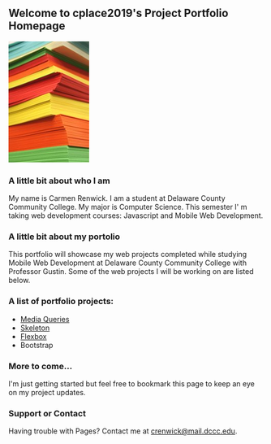 ## Welcome to cplace2019's Project Portfolio Homepage

![logo](logo.jpg)

### A little bit about who I am

My name is Carmen Renwick.  I am a student at Delaware County Community College.  My major is Computer Science.  This semester I' m taking web development courses: Javascript and Mobile Web Development.


### A little bit about my portolio

This portfolio will showcase my web projects completed while studying Mobile Web Development at Delaware County Community College with Professor Gustin.  Some of the web projects I will be working on are listed below. 


### A list of portfolio projects:

- [Media Queries](https://cplace2019.github.io/DPR241-Portfolio-Home-Page/)
- [Skeleton](https://cplace2019.github.io/DPR241-ResumeUsingSkeleton-Page/)
- [Flexbox](https://cplace2019.github.io/DPR241-SpringFlexbox-Page/)
- Bootstrap


### More to come...

I'm just getting started but feel free to bookmark this page to keep an eye on my project updates.


### Support or Contact

Having trouble with Pages?  Contact me at crenwick@mail.dccc.edu.

